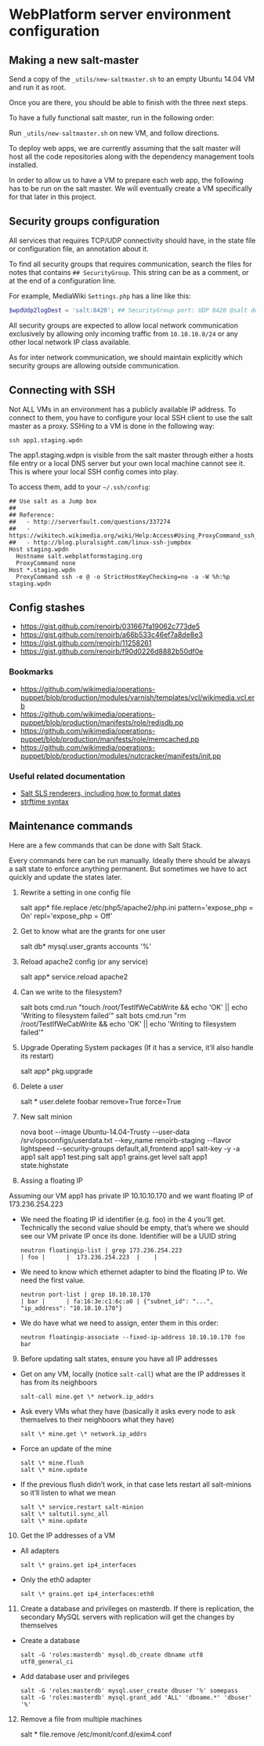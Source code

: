 # WebPlatform server environment configuration

## Making a new salt-master

Send a copy of the `_utils/new-saltmaster.sh` to an empty Ubuntu 14.04 VM and run it as root.

Once you are there, you should be able to finish with the three next steps.

To have a fully functional salt master, run in the following order:

Run `_utils/new-saltmaster.sh` on new VM, and follow directions.

To deploy web apps, we are currently assuming that the salt master will host all the code repositories
along with the dependency management tools installed.

In order to allow us to have a VM to prepare each web app, the following has to be run on the salt master.
We will eventually create a VM specifically for that later in this project.


## Security groups configuration

All services that requires TCP/UDP connectivity should have, in the state file or
configuration file, an annotation about it.

To find all security groups that requires communication, search the files for notes
that contains `## SecurityGroup`.  This string can be as a comment, or at the end
of a configuration line.

For example, MediaWiki `Settings.php` has a line like this:

```php
$wpdUdp2logDest = 'salt:8420'; ## SecurityGroup port: UDP 8420 @salt demux.py
```

All security groups are expected to allow local network communication exclusively by allowing
only incoming traffic from `10.10.10.0/24` or any other local network IP class available.

As for inter network communication, we should maintain explicitly which security groups are allowing
outside communication.


## Connecting with SSH

Not ALL VMs in an environment has a publicly available IP address. To connect
to them, you have to configure your local SSH client to use the salt master as
a proxy. SSHing to a VM is done in the following way:

    ssh app1.staging.wpdn

The app1.staging.wdpn is visible from the salt master through either a hosts file
entry or a local DNS server but your own local machine cannot see it. This is
where your local SSH config comes into play.

To access them, add to your `~/.ssh/config`:

    ## Use salt as a Jump box
    ##
    ## Reference:
    ##   - http://serverfault.com/questions/337274
    ##   - https://wikitech.wikimedia.org/wiki/Help:Access#Using_ProxyCommand_ssh_option
    ##   - http://blog.pluralsight.com/linux-ssh-jumpbox
    Host staging.wpdn
      Hostname salt.webplatformstaging.org
      ProxyCommand none
    Host *.staging.wpdn
      ProxyCommand ssh -e @ -o StrictHostKeyChecking=no -a -W %h:%p staging.wpdn



## Config stashes

* https://gist.github.com/renoirb/031667fa19062c773de5
* https://gist.github.com/renoirb/a66b533c46ef7a8de8e3
* https://gist.github.com/renoirb/11258261
* https://gist.github.com/renoirb/f90d0226d8882b50df0e


### Bookmarks

* https://github.com/wikimedia/operations-puppet/blob/production/modules/varnish/templates/vcl/wikimedia.vcl.erb
* https://github.com/wikimedia/operations-puppet/blob/production/manifests/role/redisdb.pp
* https://github.com/wikimedia/operations-puppet/blob/production/manifests/role/memcached.pp
* https://github.com/wikimedia/operations-puppet/blob/production/modules/nutcracker/manifests/init.pp


### Useful related documentation

* [Salt SLS renderers, including how to format dates](http://docs.saltstack.com/en/latest/ref/renderers/all/salt.renderers.jinja.html)
* [strftime syntax](https://docs.python.org/2/library/datetime.html#strftime-strptime-behavior)


## Maintenance commands

Here are a few commands that can be done with Salt Stack.

Every commands here can be run manually.
Ideally there should be always a salt state to enforce anything permanent.
But sometimes we have to act quickly and update the states later.

1. Rewrite a setting in one config file

    salt app\* file.replace /etc/php5/apache2/php.ini pattern='expose_php = On' repl='expose_php = Off'

2. Get to know what are the grants for one user

    salt db\* mysql.user_grants accounts '%'

3. Reload apache2 config (or any service)

    salt app\* service.reload apache2

4. Can we write to the filesystem?

    salt bots cmd.run "touch /root/TestIfWeCabWrite && echo 'OK' || echo 'Writing to filesystem failed'"
    salt bots cmd.run "rm /root/TestIfWeCabWrite && echo 'OK' || echo 'Writing to filesystem failed'"

5. Upgrade Operating System packages (If it has a service, it’ll also handle its restart)

    salt app\* pkg.upgrade

6. Delete a user

    salt \* user.delete foobar remove=True force=True

7. New salt minion

    nova boot --image Ubuntu-14.04-Trusty --user-data /srv/opsconfigs/userdata.txt --key_name renoirb-staging --flavor lightspeed --security-groups default,all,frontend app1
    salt-key -y -a app1
    salt app1 test.ping
    salt app1 grains.get level
    salt app1 state.highstate

8. Assing a floating IP

  Assuming our VM app1 has private IP 10.10.10.170 and we want floating IP of 173.236.254.223

  * We need the floating IP id identifier (e.g. foo) in the 4 you’ll get. Technically the second value should be empty, that’s where we should see our VM private IP once its done. Identifier will be a UUID string

        neutron floatingip-list | grep 173.236.254.223
        | foo |      |  173.236.254.223  |    |

  * We need to know which ethernet adapter to bind the floating IP to. We need the first value.

        neutron port-list | grep 10.10.10.170
        | bar |      | fa:16:3e:c1:6c:a0 | {"subnet_id": "...", "ip_address": "10.10.10.170"}

  * We do have what we need to assign, enter them in this order:

        neutron floatingip-associate --fixed-ip-address 10.10.10.170 foo bar

9. Before updating salt states, ensure you have all IP addresses

  * Get on any VM, locally (notice `salt-call`) what are the IP addresses it has from its neighboors

        salt-call mine.get \* network.ip_addrs

  * Ask every VMs what they have (basically it asks every node to ask themselves to their neighboors what they have)

        salt \* mine.get \* network.ip_addrs

  * Force an update of the mine

        salt \* mine.flush
        salt \* mine.update

  * If the previous flush didn’t work, in that case lets restart all salt-minions so it’ll listen to what we mean

        salt \* service.restart salt-minion
        salt \* saltutil.sync_all
        salt \* mine.update

10. Get the IP addresses of a VM

  * All adapters

        salt \* grains.get ip4_interfaces

  * Only the eth0 adapter

        salt \* grains.get ip4_interfaces:eth0

11. Create a database and privileges on masterdb. If there is replication, the secondary MySQL servers with replication will get the changes by themselves

  * Create a database

        salt -G 'roles:masterdb' mysql.db_create dbname utf8 utf8_general_ci

  * Add database user and privileges

        salt -G 'roles:masterdb' mysql.user_create dbuser '%' somepass
        salt -G 'roles:masterdb' mysql.grant_add 'ALL' 'dbname.*' 'dbuser' '%'

12. Remove a file from multiple machines

    salt \* file.remove /etc/monit/conf.d/exim4.conf


